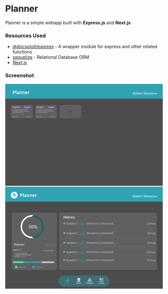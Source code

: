 # Planner

Planner is a simple webapp built with **Express.js** and **Next.js**

### Resources Used

- [@docsploit/espress](https://www.npmjs.com/package/@docsploit/espress) - A wrapper module for express and other related functions
- [sequelize](https://www.npmjs.com/package/sequelize) - Relational Database ORM
- [Next.js]()

### Screenshot

![](__README__/Home.png)
![](__README__/Project-Home.png)
